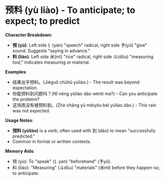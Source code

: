 # **预料 (yù liào) - To anticipate; to expect; to predict**

**Character Breakdown**:  
- **预 (yù)**: Left side 讠(yán) "speech" radical, right side 予(yǔ) "give" sound. Suggests "saying in advance."  
- **料 (liào)**: Left side 米(mǐ) "rice" radical, right side 斗(dǒu) "measuring tool," indicates measuring or material.

**Examples**:  
- 结果出乎预料。(Jiéguǒ chūhū yùliào.) - The result was beyond expectation.  
- 你能预料到问题吗？(Nǐ néng yùliào dào wèntí ma?) - Can you anticipate the problem?  
- 这场雨没有被预料到。(Zhè chǎng yǔ méiyǒu bèi yùliào dào.) - This rain was not expected.

**Usage Notes**:  
- **预料 (yùliào)** is a verb; often used with 到 (dào) to mean "successfully predicted."  
- Common in formal or written contexts.

**Memory Aids**:  
- 预 (yù): To "speak" (讠yán) "beforehand" (予yǔ).  
- 料 (liào): "Measuring" (斗dǒu) "materials" (米mǐ) before they happen-so, to anticipate.
